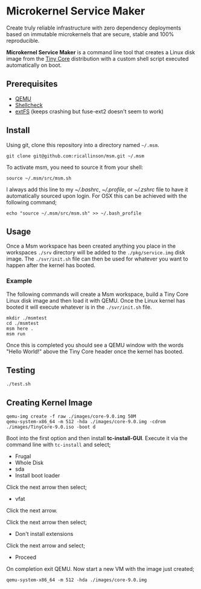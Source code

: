 # Microkernel Service Maker

Create truly reliable infrastructure with zero dependency deployments based on immutable microkernels that are secure, stable and 100% reproducible.

__Microkernel Service Maker__ is a command line tool that creates a Linux disk image from the [Tiny Core](http://distro.ibiblio.org/tinycorelinux/) distribution with a custom shell script executed automatically on boot.

## Prerequisites

* [QEMU](https://www.qemu.org/)
* [Shellcheck](https://github.com/koalaman/shellcheck)
* [extFS](https://www.paragon-software.com/home/extfs-mac/) (keeps crashing but fuse-ext2 doesn't seem to work)

## Install

Using git, clone this repository into a directory named `~/.msm`.

    git clone git@github.com:ricallinson/msm.git ~/.msm

To activate msm, you need to source it from your shell:

    source ~/.msm/src/msm.sh

I always add this line to my _~/.bashrc_, _~/.profile_, or _~/.zshrc_ file to have it automatically sourced upon login. For OSX this can be achieved with the following command;

	echo "source ~/.msm/src/msm.sh" >> ~/.bash_profile

## Usage

Once a Msm workspace has been created anything you place in the workspaces `./srv` directory will be added to the `./pkg/service.img` disk image. The `./svr/init.sh` file can then be used for whatever you want to happen after the kernel has booted.

### Example

The following commands will create a Msm workspace, build a Tiny Core Linux disk image and then load it with QEMU. Once the Linux kernel has booted it will execute whatever is in the `./svr/init.sh` file.

	mkdir ./msmtest
	cd ./msmtest
	msm here .
	msm run

Once this is completed you should see a QEMU window with the words "Hello World!" above the Tiny Core header once the kernel has booted.

## Testing

	./test.sh

## Creating Kernel Image

	qemu-img create -f raw ./images/core-9.0.img 50M
	qemu-system-x86_64 -m 512 -hda ./images/core-9.0.img -cdrom ./images/TinyCore-9.0.iso -boot d

Boot into the first option and then install __tc-install-GUI__. Execute it via the command line with `tc-install` and select;

* Frugal
* Whole Disk
* sda
* Install boot loader

Click the next arrow then select;

* vfat

Click the next arrow.

Click the next arrow then select;

* Don't install extensions

Click the next arrow and select;

* Proceed

On completion exit QEMU. Now start a new VM with the image just created;

	qemu-system-x86_64 -m 512 -hda ./images/core-9.0.img
